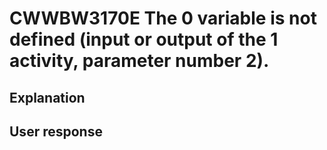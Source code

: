 # CWWBW3170E The 0 variable is not defined (input or output of the 1 activity, parameter number 2).

## Explanation

## User response